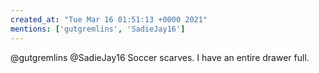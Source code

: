 ```yaml
---
created_at: "Tue Mar 16 01:51:13 +0000 2021"
mentions: ['gutgremlins', 'SadieJay16']
---
```


@gutgremlins @SadieJay16 Soccer scarves. I have an entire drawer full.